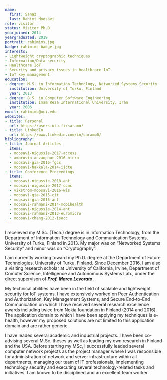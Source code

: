 ```yaml
---
name:
  first: Sanaz
  last: Rahimi Moosavi
role: visitor
status: Visitor Ph.D.
yearjoined: 2014
yeargraduated: 2019
portrait: rahimims.jpg
badge: rahimims-badge.jpg
interests:
- Lightweight cryptographic techniques
- Information/Data security
- Healthcare IoT
- Security and privacy issues in healthcare IoT
- IoT key management
education:
- degree: M.S. in Information Technology, Networked Systems Security
  institution: University of Turku, Finland
  year: 2013
- degree: B.S. in Computer Software Engineering
  institution: Imam Reza International University, Iran
  year: 2006
email: rahimims@uci.edu
websites:
- title: Personal
  url: https://users.utu.fi/saramo/
- title: LinkedIn
  url: https://www.linkedin.com/in/saramo0/
bibliography:
- title: Journal Articles
  items:
  - moosavi-nigussie-2017-access
  - ambrosin-anzanpour-2016-micro
  - moosavi-gia-2016-fgcs
  - moosavi-hakkala-2014-ijcte
- title: Conference Proceedings
  items:
  - moosavi-nigussie-2018-ant
  - moosavi-nigussie-2017-ccnc
  - vikstrom-moosavi-2016-wis
  - moosavi-gia-2015-cit
  - moosavi-gia-2015-ant
  - moosavi-rahmani-2014-mobihealth
  - moosavi-nigussie-2014-ant
  - moosavi-rahmani-2013-euromicro
  - moosavi-chang-2012-isocc
---
```


I receieved my M.Sc. (Tech.) degree is in Information Technology, from the Department of Information Technology and Communication Systems, University of Turku, Finland in 2013. My major was on “Networked Systems Security” and minor was on “Cryptography”.

I am currently working toward my Ph.D. degree at the Department of Future Technologies, University of Turku, Finland. Since December 2016, I am also a visiting research scholar at University of California, Irvine, Department of Comuter Science, Intelligence and Autonomous Systems Lab., under the direct supervison of [__*Prof. Marco Levorato*__](https://www.ics.uci.edu/~mlevorat/).

My technical abilities have been in the field of scalable and lightweight security for IoT systems. I have extensively worked on Peer Authentication and Authorization, Key Management Systems, and Secure End-to-End Communication on which I have received several research excellence awards including twice from Nokia foundation in Finland (2014 and 2016). The application domain to which I have been applying my techniques is e-health, however my proposed solutions are not limited to this application domain and are rather generic.

I have leaded several academic and industrial projects. I have been co-advising several M.Sc. theses as well as leading my own research in Finland and the USA. Before starting my MSc, I successfully leaded several computer network projects as the project manager where I was responsible for administration of network and server infrastructure within all departments, managing our team of IT professionals, implementing technology security and executing several technology-related tasks and initiatives. I am known to be disciplined and an excellent team worker.
